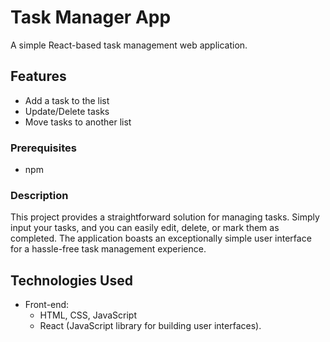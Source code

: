 # Task Manager App

A simple React-based task management web application.

## Features

- Add a task to the list
- Update/Delete tasks
- Move tasks to another list


### Prerequisites
- npm

### Description
This project provides a straightforward solution for managing tasks. Simply input your tasks, and you can easily edit, delete, or mark them as completed. The application boasts an exceptionally simple user interface for a hassle-free task management experience.


## Technologies Used
- Front-end:
  - HTML, CSS, JavaScript
  - React (JavaScript library for building user interfaces).